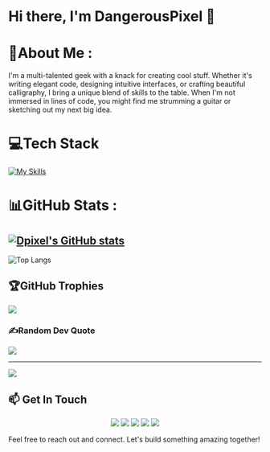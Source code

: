 # Hi there, I'm DangerousPixel 👋

# 💫About Me :
I'm a multi-talented geek with a knack for creating cool stuff. Whether it's writing elegant code, designing intuitive interfaces, or crafting beautiful calligraphy, I bring a unique blend of skills to the table. When I'm not immersed in lines of code, you might find me strumming a guitar or sketching out my next big idea.

# 💻Tech Stack

[![My Skills](https://skillicons.dev/icons?i=figma,bash,powershell,bitbucket,bootstrap,css,html,js,laravel,php,mysql,cpp,cs,dotnet,flutter,swift,git,py&perline=5)](https://skillicons.dev)


# 📊GitHub Stats :
[![Dpixel's GitHub stats](https://github-readme-stats.vercel.app/api?username=xDPixel&show_icons=true&theme=dracula)](https://github.com/xDPixel/github-readme-stats)
---
![Top Langs](https://github-readme-stats.vercel.app/api/top-langs/?username=xDPixel&show_icons=true&theme=dracula&hide_progress=false)
## 🏆GitHub Trophies
![](https://github-trophies.vercel.app/?username=xDPixel&theme=darkhub&no-frame=false&no-bg=false&margin-w=4)

### ✍️Random Dev Quote
![](https://quotes-github-readme.vercel.app/api?type=horizontal&theme=radical)

---
[![](https://visitcount.itsvg.in/api?id=xDPixel&icon=2&color=0)](https://visitcount.itsvg.in)

## 📫 Get In Touch
<p align="center">
  <a href="https://x.com/DangerousPixel"><img src="https://img.shields.io/badge/-X-000000?style=for-the-badge&logo=x&logoColor=white"/></a>
  <a href="https://www.snapchat.com/add/cubaiv"><img src="https://img.shields.io/badge/-Snapchat-FFFC00?style=for-the-badge&logo=snapchat&logoColor=black"/></a>
  <a href="https://www.instagram.com/cubaiv"><img src="https://img.shields.io/badge/-Instagram-E4405F?style=for-the-badge&logo=instagram&logoColor=white"/></a>
  <a href="https://t.me/xdanpixel"><img src="https://img.shields.io/badge/-Telegram-26A5E4?style=for-the-badge&logo=telegram&logoColor=white"/></a>
  <a href="https://t.me/dpixel"><img src="https://img.shields.io/badge/-Telegram_Channel-26A5E4?style=for-the-badge&logo=telegram&logoColor=white"/></a>
</p>

Feel free to reach out and connect. Let's build something amazing together!
